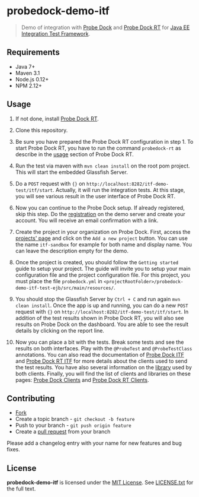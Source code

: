 # probedock-demo-itf

> Demo of integration with [Probe Dock](https://github.com/probedock/probedock) and [Probe Dock RT](https://github.com/probedock/probedock-rt) for [Java EE Integration Test Framework](https://github.com/probedock/jee-itf).

## Requirements

* Java 7+
* Maven 3.1
* Node.js 0.12+
* NPM 2.12+

## Usage

1. If not done, install [Probe Dock RT](https://github.com/probedock/probedock-rt#installation).

2. Clone this repository.

3. Be sure you have prepared the Probe Dock RT configuration in step 1. To start Probe Dock RT, you have to run the command `probedock-rt` as describe in the [usage](https://github.com/probedock/probedock-rt#installation#usage) section of Probe Dock RT.

4. Run the test via maven with `mvn clean install` on the root pom project. This will start the embedded Glassfish Server. 

5. Do a `POST` request with `{}` on `http://localhost:8282/itf-demo-test/itf/start`. Actually, it will run the integration tests. At this stage, you will see various result in the user interface of Probe Dock RT.

6. Now you can continue to the Probe Dock setup. If already registered, skip this step. Do the [registration](http://) on the demo server and create your account. You will receive an email confirmation with a link. 

7. Create the project in your organization on Probe Dock. First, access the [projects' page](https://demo.probedock.io/prevolescompany/projects) and click on the `Add a new project` button. You can use the name `itf-sandbox` for example for both name and display name. You can leave the description empty for the demo.

8. Once the project is created, you should follow the `Getting started` guide to setup your project. The guide will invite you to setup your main configuration file and the project configuration file. For this project, you must place the file `probedock.yml` in `<projectRootFolder>/probedock-demo-itf-test-ejb/src/main/resources/`. 

9. You should stop the Glassfish Server by `Ctrl + C` and run again `mvn clean install`. Once the app is up and running, you can do a new `POST` request with `{}` on `http://localhost:8282/itf-demo-test/itf/start`. In addition of the test results shown in Probe Dock RT, you will also see results on Probe Dock on the dashboard. You are able to see the result details by clicking on the report line. 

9. Now you can place a bit with the tests. Break some tests and see the results on both interfaces. Play with the `@ProbeTest` and `@ProbeTestClass` annotations. You can also read the documentation of [Probe Dock ITF](https://github.com/probedock/probedock-itf) and [Probe Dock RT ITF](https://github.com/probedock/probedock-rt-itf) for more details about the clients used to send the test results. You have also several information on the [library](https://github.com/probedock/probedock-java) used by both clients. Finally, you will find the list of clients and libraries on these pages: [Probe Dock Clients](https://github.com/probedock/probedock-clients) and [Probe Dock RT Clients](https://github.com/probedock/probedock-rt-clients).

## Contributing

* [Fork](https://help.github.com/articles/fork-a-repo)
* Create a topic branch - `git checkout -b feature`
* Push to your branch - `git push origin feature`
* Create a [pull request](http://help.github.com/pull-requests/) from your branch

Please add a changelog entry with your name for new features and bug fixes.

## License

**probedock-demo-itf** is licensed under the [MIT License](http://opensource.org/licenses/MIT).
See [LICENSE.txt](LICENSE.txt) for the full text.
